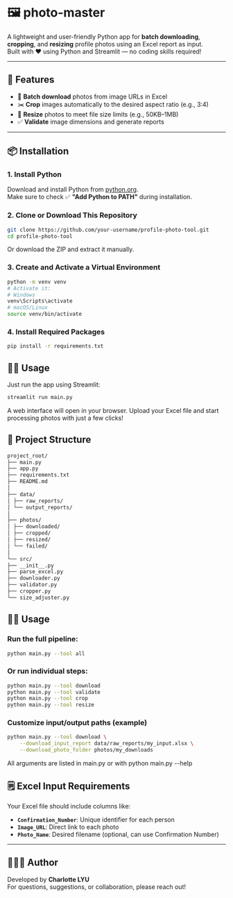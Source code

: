 # 🖼️ photo-master
A lightweight and user-friendly Python app for **batch downloading**, **cropping**, and **resizing** profile photos using an Excel report as input.  
Built with ❤️ using Python and Streamlit — no coding skills required!

---

## 🚀 Features

- 🔽 **Batch download** photos from image URLs in Excel
- ✂️ **Crop** images automatically to the desired aspect ratio (e.g., 3:4)
- 📏 **Resize** photos to meet file size limits (e.g., 50KB–1MB)
- ✅ **Validate** image dimensions and generate reports

---

## 📦 Installation

### 1. Install Python  
Download and install Python from [python.org](https://www.python.org/downloads).  
Make sure to check ✅ **"Add Python to PATH"** during installation.

### 2. Clone or Download This Repository

```bash
git clone https://github.com/your-username/profile-photo-tool.git
cd profile-photo-tool
```

Or download the ZIP and extract it manually.

### 3. Create and Activate a Virtual Environment

```bash
python -m venv venv
# Activate it:
# Windows
venv\Scripts\activate
# macOS/Linux
source venv/bin/activate
```

### 4. Install Required Packages

```bash
pip install -r requirements.txt
```

## 🏃‍♀️ Usage

Just run the app using Streamlit:
```bash
streamlit run main.py
```
A web interface will open in your browser.
Upload your Excel file and start processing photos with just a few clicks!


## 📂 Project Structure

```bash
project_root/
├── main.py
├── app.py
├── requirements.txt
├── README.md
│
├── data/
│ ├── raw_reports/
│ └── output_reports/
│
├── photos/
│ ├── downloaded/
│ ├── cropped/
│ ├── resized/
│ └── failed/
│
└── src/
├── __init__.py
├── parse_excel.py
├── downloader.py
├── validator.py
├── cropper.py
└── size_adjuster.py
```


## 🏃‍♀️ Usage

### Run the full pipeline:
```bash
python main.py --tool all
```

### Or run individual steps:
```bash
python main.py --tool download
python main.py --tool validate
python main.py --tool crop
python main.py --tool resize
```

### Customize input/output paths (example)
```bash
python main.py --tool download \
    --download_input_report data/raw_reports/my_input.xlsx \
    --download_photo_folder photos/my_downloads
```
All arguments are listed in main.py or with python main.py --help


## 🗒️ Excel Input Requirements

Your Excel file should include columns like:

- **`Confirmation_Number`**: Unique identifier for each person
- **`Image_URL`**: Direct link to each photo
- **`Photo_Name`**: Desired filename (optional, can use Confirmation Number)


---

## 👩🏻‍💻 Author

Developed by **Charlotte LYU**  
For questions, suggestions, or collaboration, please reach out!
